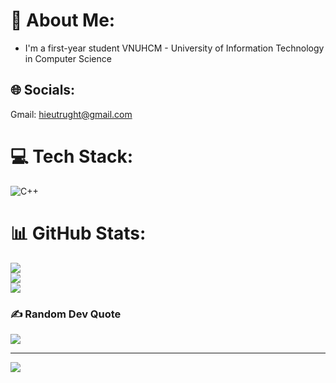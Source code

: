 # 💫 About Me:
- I'm a first-year student  VNUHCM - University of Information Technology in Computer Science

## 🌐 Socials:
Gmail: hieutrught@gmail.com

# 💻 Tech Stack:
![C++](https://img.shields.io/badge/c++-%2300599C.svg?style=for-the-badge&logo=c%2B%2B&logoColor=white)
# 📊 GitHub Stats:
![](https://github-readme-stats.vercel.app/api?username=Qipu1220&theme=dark&hide_border=false&include_all_commits=false&count_private=false)<br/>
![](https://github-readme-streak-stats.herokuapp.com/?user=Qipu1220&theme=dark&hide_border=false)<br/>
![](https://github-readme-stats.vercel.app/api/top-langs/?username=Qipu1220&theme=dark&hide_border=false&include_all_commits=false&count_private=false&layout=compact)

### ✍️ Random Dev Quote
![](https://quotes-github-readme.vercel.app/api?type=horizontal&theme=radical)

---
[![](https://visitcount.itsvg.in/api?id=Qipu1220g&icon=0&color=0)](https://visitcount.itsvg.in)


